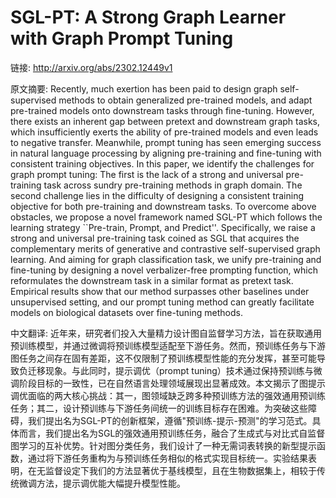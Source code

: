 # SGL-PT: A Strong Graph Learner with Graph Prompt Tuning

链接: http://arxiv.org/abs/2302.12449v1

原文摘要:
Recently, much exertion has been paid to design graph self-supervised methods
to obtain generalized pre-trained models, and adapt pre-trained models onto
downstream tasks through fine-tuning. However, there exists an inherent gap
between pretext and downstream graph tasks, which insufficiently exerts the
ability of pre-trained models and even leads to negative transfer. Meanwhile,
prompt tuning has seen emerging success in natural language processing by
aligning pre-training and fine-tuning with consistent training objectives. In
this paper, we identify the challenges for graph prompt tuning: The first is
the lack of a strong and universal pre-training task across sundry pre-training
methods in graph domain. The second challenge lies in the difficulty of
designing a consistent training objective for both pre-training and downstream
tasks. To overcome above obstacles, we propose a novel framework named SGL-PT
which follows the learning strategy ``Pre-train, Prompt, and Predict''.
Specifically, we raise a strong and universal pre-training task coined as SGL
that acquires the complementary merits of generative and contrastive
self-supervised graph learning. And aiming for graph classification task, we
unify pre-training and fine-tuning by designing a novel verbalizer-free
prompting function, which reformulates the downstream task in a similar format
as pretext task. Empirical results show that our method surpasses other
baselines under unsupervised setting, and our prompt tuning method can greatly
facilitate models on biological datasets over fine-tuning methods.

中文翻译:
近年来，研究者们投入大量精力设计图自监督学习方法，旨在获取通用预训练模型，并通过微调将预训练模型适配至下游任务。然而，预训练任务与下游图任务之间存在固有差距，这不仅限制了预训练模型性能的充分发挥，甚至可能导致负迁移现象。与此同时，提示调优（prompt tuning）技术通过保持预训练与微调阶段目标的一致性，已在自然语言处理领域展现出显著成效。本文揭示了图提示调优面临的两大核心挑战：其一，图领域缺乏跨多种预训练方法的强效通用预训练任务；其二，设计预训练与下游任务间统一的训练目标存在困难。为突破这些障碍，我们提出名为SGL-PT的创新框架，遵循"预训练-提示-预测"的学习范式。具体而言，我们提出名为SGL的强效通用预训练任务，融合了生成式与对比式自监督图学习的互补优势。针对图分类任务，我们设计了一种无需词表转换的新型提示函数，通过将下游任务重构为与预训练任务相似的格式实现目标统一。实验结果表明，在无监督设定下我们的方法显著优于基线模型，且在生物数据集上，相较于传统微调方法，提示调优能大幅提升模型性能。
